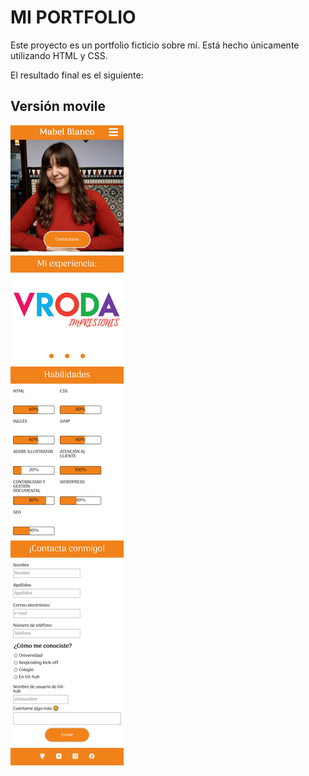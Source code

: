 # MI PORTFOLIO #

Este proyecto es un portfolio ficticio sobre mí. Está hecho únicamente utilizando HTML y CSS.

El resultado final es el siguiente:

## Versión movile ##

<img src="img/index-version-movile.png" alt="Página de Inicio">

